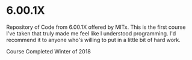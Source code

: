 # 6.00.1X
Repository of Code from 6.00.1X offered by MITx.
This is the first course I've taken that truly made me feel like I understood programming. I'd recommend it to anyone who's willing to put in a little bit of hard work.

Course Completed Winter of 2018
